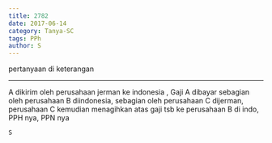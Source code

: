 ```yaml
---
title: 2782
date: 2017-06-14
category: Tanya-SC
tags: PPh
author: S
---
```


pertanyaan di keterangan

---

A dikirim oleh perusahaan jerman ke indonesia , Gaji A dibayar sebagian oleh perusahaan B diindonesia, sebagian oleh perusahaan C dijerman, perusahaan C kemudian menagihkan atas gaji tsb ke perusahaan B di indo, PPH nya, PPN nya

`S`
